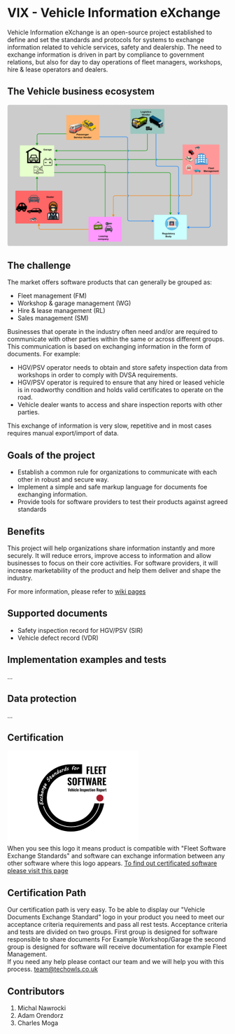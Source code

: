 #  VIX - Vehicle Information eXchange

Vehicle Information eXchange is an open-source project established to define and set the standards and protocols
for systems to exchange information related to vehicle services, safety and dealership.
The need to exchange information is driven in part by compliance to government relations, but also for
day to day operations of fleet managers, workshops, hire & lease operators and dealers.

## The Vehicle business ecosystem
![ecosystem](img/vix.png) 

## The challenge
The market offers software products that can generally be grouped as:
- Fleet management (FM)
- Workshop & garage management (WG)
- Hire & lease management (RL)
- Sales management (SM) 

Businesses that operate in the industry often need and/or are required to
communicate with other parties within the same or across different groups. 
This communication is based on exchanging information in the form of documents. 
For example:

- HGV/PSV operator needs to obtain and store safety inspection data from workshops in order to 
comply with DVSA requirements.
- HGV/PSV operator is required to ensure that any hired or 
leased vehicle is in roadworthy condition and holds valid certificates to operate on the road.
- Vehicle dealer wants to access and share inspection reports with other parties.  

This exchange of information is very slow, repetitive and 
in most cases requires manual export/import of data.   

## Goals of the project
 - Establish a common rule for organizations to communicate with each other in robust and secure way.
 - Implement a simple and safe markup language for documents foe exchanging information.
 - Provide tools for software providers to test their products against agreed standards

## Benefits
This project will help organizations share information instantly and more securely. It will reduce
errors, improve access to information and allow businesses to focus on their core activities.
For software providers, it will increase marketability of the product and help them deliver and 
shape the industry.

For more information, please refer to [wiki pages](https://github.com/michal-nawrocki-techowls/vehicle-testing-report-exchange/wiki)

## Supported documents
- Safety inspection record for HGV/PSV (SIR)
- Vehicle defect record (VDR) 
## Implementation examples and tests
...

## Data protection
...

## Certification
![Logo](logo/logo-small.png) \
When you see this logo it means product is compatible with "Fleet Software Exchange Standards" and software can exchange information between any other software where this logo appears. [To find out certificated software please visit this page ](./certificated-software/README.md)

## Certification Path
Our certification path is very easy. To be able to display our "Vehicle Documents Exchange Standard" logo in your product you need to meet our acceptance criteria requirements and pass all rest tests.
Acceptance criteria and tests are divided on two groups. First group is designed for  software responsible to share documents For Example Workshop/Garage the second group is designed for software will receive documentation for example Fleet Management. \
If you need any help please contact our team and we will help you with this process. <team@techowls.co.uk>


## Contributors
1. Michal Nawrocki
2. Adam Orendorz
3. Charles Moga 
